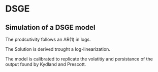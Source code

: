 # DSGE
## Simulation of a DSGE model 


The prodcutivity follows an AR(1) in logs.

The Solution is derived trought a log-linearization.

The model is calibrated to replicate the volatitiy and persistance of the output found by Kydland and Prescott.
